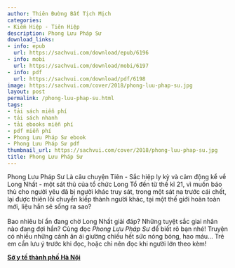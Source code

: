 ```yaml
---
author: Thiên Đường Bất Tịch Mịch
categories:
- Kiếm Hiệp - Tiên Hiệp
description: Phong Lưu Pháp Sư
download_links:
- info: epub
  url: https://sachvui.com/download/epub/6196
- info: mobi
  url: https://sachvui.com/download/mobi/6197
- info: pdf
  url: https://sachvui.com/download/pdf/6198
image: https://sachvui.com/cover/2018/phong-luu-phap-su.jpg
layout: post
permalink: /phong-luu-phap-su.html
tags:
- tải sách miễn phí
- tải sách nhanh
- tải ebooks miễn phí
- pdf miễn phí
- Phong Lưu Pháp Sư ebook
- Phong Lưu Pháp Sư pdf
thumbnail_url: https://sachvui.com/cover/2018/phong-luu-phap-su.jpg
title: Phong Lưu Pháp Sư
---
```


 <div class="item-desc text-justify"> <p>Phong Lưu Pháp Sư Là câu chuyện Tiên - Sắc hiệp ly kỳ và cảm động kể về Long Nhất - một sát thủ của tổ chức Long Tổ đến từ thế kỉ 21, vì muốn báo thù cho người yêu đã bị người khác truy sát, trong một sát na trước cái chết, lại được thiên lôi chuyển kiếp thành người khác, tại một thế giới hoàn toàn mới, liệu hắn sẽ sống ra sao?<br><br>Bao nhiêu bí ẩn đang chờ Long Nhất giải đáp? Những tuyệt sắc giai nhân nào đang đợi hắn? Cùng đọc <em>Phong Lưu Pháp Sư</em> để biết rõ bạn nhé! Truyện có nhiều những cảnh ân ái giường chiếu hết sức nóng bỏng, hao máu... Trẻ em cần lưu ý trước khi đọc, hoặc chỉ nên đọc khi người lớn theo kèm! </p><p><a target="_blank" href="http://soyte.hanoi.gov.vn/"><strong>Sở y tế thành phố Hà Nội</strong></a></p> </div>